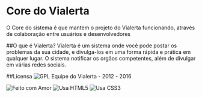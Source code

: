 # Core do Vialerta
O Core do sistema é que mantem o projeto do Vialerta funcionando, através de colaboração entre usuários e desenvolvedores

##O que é Vialerta?
Vialerta é um sistema onde você pode postar os problemas da sua cidade, e divulga-los em uma forma rápida e prática em qualquer lugar. O sistema notificar os orgãos competentes, além de divulgar em várias redes sociais.


##Licensa
![GPL](http://www.gnu.org/graphics/gplv3-88x31.png)  Equipe do Vialerta - 2012 - 2016

![Feito com Amor](http://forthebadge.com/images/badges/built-with-love.svg)
![Usa HTML5](http://forthebadge.com/images/badges/uses-html.svg)
![Usa CSS3](http://forthebadge.com/images/badges/uses-css.svg)



